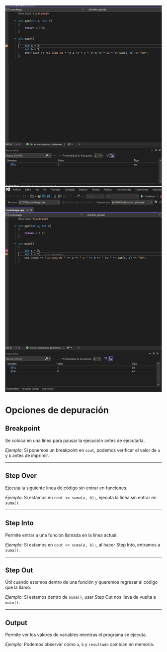 ![image](../../../../assets/Ac1U3.png)
![image](../../../../assets/A1u3.png)

# Opciones de depuración

## Breakpoint  
Se coloca en una línea para pausar la ejecución antes de ejecutarla.  

*Ejemplo:* Si ponemos un breakpoint en `cout`, podemos verificar el valor de `a` y `b` antes de imprimir.  

---

## Step Over  
Ejecuta la siguiente línea de código sin entrar en funciones.  

*Ejemplo:* Si estamos en `cout << suma(a, b);`, ejecuta la línea sin entrar en `suma()`.  

---

## Step Into  
Permite entrar a una función llamada en la línea actual.  

*Ejemplo:* Si estamos en `cout << suma(a, b);`, al hacer Step Into, entramos a `suma()`.  

---

## Step Out  
Útil cuando estamos dentro de una función y queremos regresar al código que la llamó.  

*Ejemplo:* Si estamos dentro de `suma()`, usar Step Out nos lleva de vuelta a `main()`.  

---

## Output  
Permite ver los valores de variables mientras el programa se ejecuta.  

*Ejemplo:* Podemos observar cómo `a`, `b` y `resultado` cambian en memoria.  
